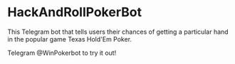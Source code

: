# HackAndRollPokerBot


This Telegram bot that tells users their chances of getting a particular hand in the popular game Texas Hold'Em Poker.


Telegram @WinPokerbot to try it out!